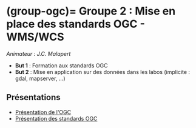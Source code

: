 (group-ogc)=
Groupe 2 : Mise en place des standards OGC - WMS/WCS
=======================================
_Animateur : J.C. Malapert_

* __But 1__ : Formation aux standards OGC
* __But 2__ : Mise en application sur des données dans les labos (implicite : gdal, mapserver, …)

Présentations
-------------
* [Présentation de l'OGC](https://github.com/pole-surfaces-planetaires/pole-surfaces-planetaires.github.io/blob/main/docs/2-ogc/reunion_1/202106_Intro_OGC_for_Planetary_Surface_Cluster_getting_involved.pdf)
* [Présentation des standards OGC](https://github.com/pole-surfaces-planetaires/pole-surfaces-planetaires.github.io/blob/main/docs/2-ogc/reunion_1/StandardsOGC1.pdf)
